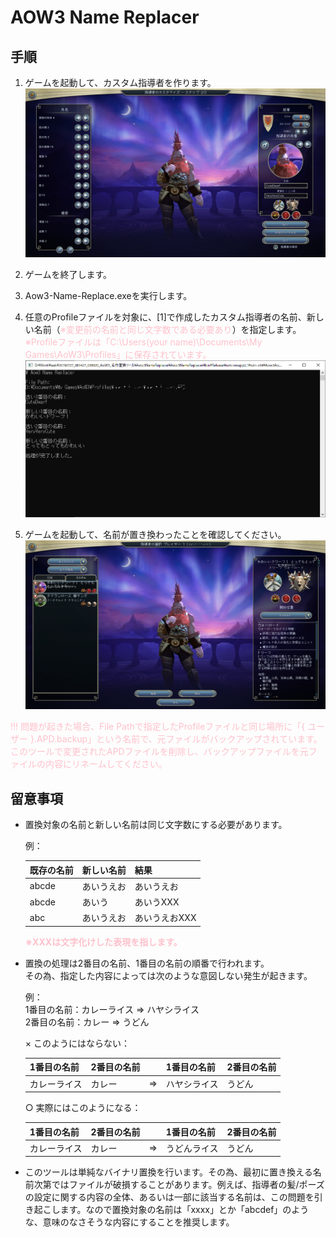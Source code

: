 AOW3 Name Replacer
===

## 手順
1. ゲームを起動して、カスタム指導者を作ります。
![手順1](Image/01.png)

2. ゲームを終了します。

3. Aow3-Name-Replace.exeを実行します。

4. 任意のProfileファイルを対象に、[1]で作成したカスタム指導者の名前、新しい名前（<font color="Pink">※変更前の名前と同じ文字数である必要あり</font>）を指定します。  
<font color="Pink">※Profileファイルは「C:\Users\(your name)\Documents\My Games\AoW3\Profiles」に保存されています。</font>
![手順4](Image/02.png)

5. ゲームを起動して、名前が置き換わったことを確認してください。
![手順5](Image/03.png)

<font color="Pink">!!! 問題が起きた場合、File Pathで指定したProfileファイルと同じ場所に「{ ユーザー }.APD.backup」という名前で、元ファイルがバックアップされています。このツールで変更されたAPDファイルを削除し、バックアップファイルを元ファイルの内容にリネームしてください。</font>

## 留意事項
- 置換対象の名前と新しい名前は同じ文字数にする必要があります。  
    
    例：  

    |既存の名前|新しい名前|結果|
    |:---|:---|:---|
    |abcde|あいうえお|あいうえお|
    |abcde|あいう|あいうXXX|
    |abc|あいうえお|あいうえおXXX|

    <font color="Pink">__※XXXは文字化けした表現を指します。__</font>
    
- 置換の処理は2番目の名前、1番目の名前の順番で行われます。  
  その為、指定した内容によっては次のような意図しない発生が起きます。

    例：  
    1番目の名前：カレーライス ⇒ ハヤシライス  
    2番目の名前：カレー ⇒ うどん  
    
    × このようにはならない：

    |1番目の名前|2番目の名前| |1番目の名前|2番目の名前|
    |:---|:---|:---:|:---|:---|
    |カレーライス|カレー|⇒|ハヤシライス|うどん|

    ○ 実際にはこのようになる：
    
    |1番目の名前|2番目の名前| |1番目の名前|2番目の名前|
    |:---|:---|:---:|:---|:---|
    |カレーライス|カレー|⇒|うどんライス|うどん|

- このツールは単純なバイナリ置換を行います。その為、最初に置き換える名前次第ではファイルが破損することがあります。例えば、指導者の髪/ポーズの設定に関する内容の全体、あるいは一部に該当する名前は、この問題を引き起こします。なので置換対象の名前は「xxxx」とか「abcdef」のような、意味のなさそうな内容にすることを推奨します。